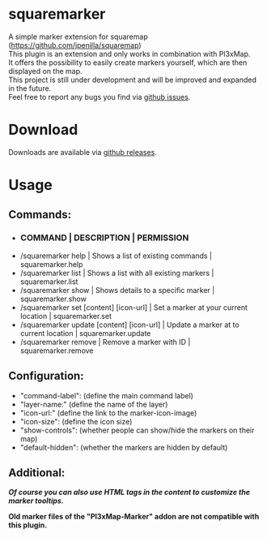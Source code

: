 # squaremarker
A simple marker extension for squaremap (https://github.com/jpenilla/squaremap)
<br>
This plugin is an extension and only works in combination with Pl3xMap.
<br>
It offers the possibility to easily create markers yourself, which are then displayed on the map.<br>
This project is still under development and will be improved and expanded in the future.<br>
Feel free to report any bugs you find via [github issues](https://github.com/SentixDev/squaremarker/issues).

# Download
Downloads are available via [github releases](https://github.com/SentixDev/squaremarker/releases).

# Usage
## Commands:
- ### COMMAND | DESCRIPTION | PERMISSION
- /squaremarker help | Shows a list of existing commands | squaremarker.help
- /squaremarker list | Shows a list with all existing markers | squaremarker.list
- /squaremarker show <id> | Shows details to a specific marker | squaremarker.show
- /squaremarker set [content] [icon-url] | Set a marker at your current location | squaremarker.set
- /squaremarker update <id> [content] [icon-url] | Update a marker at to current location | squaremarker.update
- /squaremarker remove <id> | Remove a marker with ID | squaremarker.remove

## Configuration:
- "command-label": (define the main command label)
- "layer-name:" (define the name of the layer)
- "icon-url:" (define the link to the marker-icon-image)
- "icon-size": (define the icon size)
- "show-controls": (whether people can show/hide the markers on their map)
- "default-hidden": (whether the markers are hidden by default)

## Additional:
***Of course you can also use HTML tags in the content to customize the marker tooltips.***

**Old marker files of the "Pl3xMap-Marker" addon are not compatible with this plugin.** 
